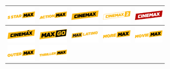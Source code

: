 | ![](https://raw.githubusercontent.com/RevGear/logo/master/International/Cinemax/5StarMax.png) | ![](https://raw.githubusercontent.com/RevGear/logo/master/International/Cinemax/ActionMax.png) | ![](https://raw.githubusercontent.com/RevGear/logo/master/International/Cinemax/Cinemax.png) | ![](https://raw.githubusercontent.com/RevGear/logo/master/International/Cinemax/Cinemax2.png) | ![](https://raw.githubusercontent.com/RevGear/logo/master/International/Cinemax/CinemaxAsia.png) | 
|:---:|:---:|:---:|:---:|:---:| 
| ![](https://raw.githubusercontent.com/RevGear/logo/master/International/Cinemax/CinemaxSpanish.png) | ![](https://raw.githubusercontent.com/RevGear/logo/master/International/Cinemax/MaxGo.png) | ![](https://raw.githubusercontent.com/RevGear/logo/master/International/Cinemax/MaxLatino.png) | ![](https://raw.githubusercontent.com/RevGear/logo/master/International/Cinemax/MoreMax.png) | ![](https://raw.githubusercontent.com/RevGear/logo/master/International/Cinemax/MovieMax.png) | 
| ![](https://raw.githubusercontent.com/RevGear/logo/master/International/Cinemax/OuterMax.png) | ![](https://raw.githubusercontent.com/RevGear/logo/master/International/Cinemax/ThrillerMax.png)  | 
